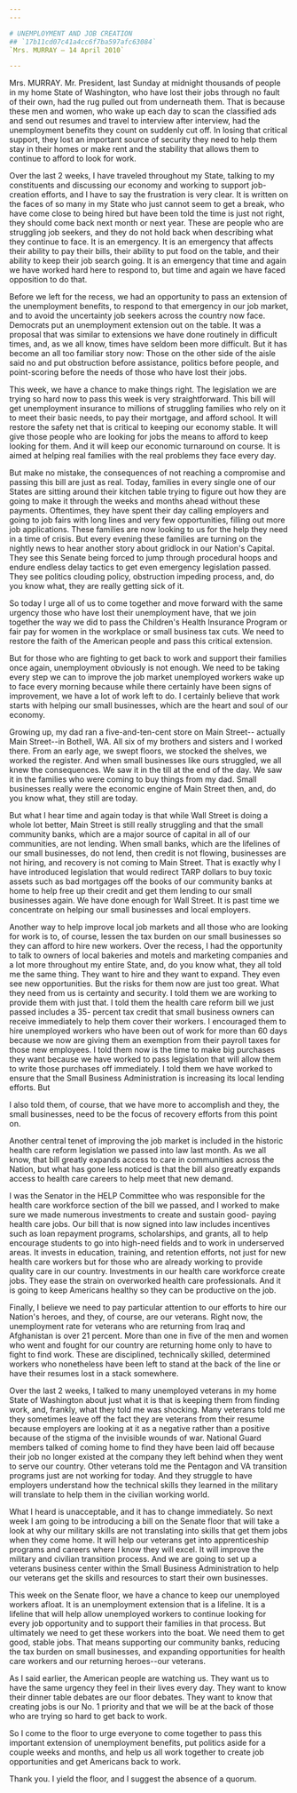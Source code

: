 ```yaml
---
---

# UNEMPLOYMENT AND JOB CREATION
## `17b11cd07c41a4cc6f7ba597afc63084`
`Mrs. MURRAY — 14 April 2010`

---
```



Mrs. MURRAY. Mr. President, last Sunday at midnight thousands of 
people in my home State of Washington, who have lost their jobs through 
no fault of their own, had the rug pulled out from underneath them. 
That is because these men and women, who wake up each day to scan the 
classified ads and send out resumes and travel to interview after 
interview, had the unemployment benefits they count on suddenly cut 
off. In losing that critical support, they lost an important source of 
security they need to help them stay in their homes or make rent and 
the stability that allows them to continue to afford to look for work.

Over the last 2 weeks, I have traveled throughout my State, talking 
to my constituents and discussing our economy and working to support 
job-creation efforts, and I have to say the frustration is very clear. 
It is written on the faces of so many in my State who just cannot seem 
to get a break, who have come close to being hired but have been told 
the time is just not right, they should come back next month or next 
year. These are people who are struggling job seekers, and they do not 
hold back when describing what they continue to face. It is an 
emergency. It is an emergency that affects their ability to pay their 
bills, their ability to put food on the table, and their ability to 
keep their job search going. It is an emergency that time and again we 
have worked hard here to respond to, but time and again we have faced 
opposition to do that.

Before we left for the recess, we had an opportunity to pass an 
extension of the unemployment benefits, to respond to that emergency in 
our job market, and to avoid the uncertainty job seekers across the 
country now face. Democrats put an unemployment extension out on the 
table. It was a proposal that was similar to extensions we have done 
routinely in difficult times, and, as we all know, times have seldom 
been more difficult. But it has become an all too familiar story now: 
Those on the other side of the aisle said no and put obstruction before 
assistance, politics before people, and point-scoring before the needs 
of those who have lost their jobs.

This week, we have a chance to make things right. The legislation we 
are trying so hard now to pass this week is very straightforward. This 
bill will get unemployment insurance to millions of struggling families 
who rely on it to meet their basic needs, to pay their mortgage, and 
afford school. It will restore the safety net that is critical to 
keeping our economy stable. It will give those people who are looking 
for jobs the means to afford to keep looking for them. And it will keep 
our economic turnaround on course. It is aimed at helping real families 
with the real problems they face every day.

But make no mistake, the consequences of not reaching a compromise 
and passing this bill are just as real. Today, families in every single 
one of our States are sitting around their kitchen table trying to 
figure out how they are going to make it through the weeks and months 
ahead without these payments. Oftentimes, they have spent their day 
calling employers and going to job fairs with long lines and very few 
opportunities, filling out more job applications. These families are 
now looking to us for the help they need in a time of crisis. But every 
evening these families are turning on the nightly news to hear another 
story about gridlock in our Nation's Capital. They see this Senate 
being forced to jump through procedural hoops and endure endless delay 
tactics to get even emergency legislation passed. They see politics 
clouding policy, obstruction impeding process, and, do you know what, 
they are really getting sick of it.

So today I urge all of us to come together and move forward with the 
same urgency those who have lost their unemployment have, that we join 
together the way we did to pass the Children's Health Insurance Program 
or fair pay for women in the workplace or small business tax cuts. We 
need to restore the faith of the American people and pass this critical 
extension.

But for those who are fighting to get back to work and support their 
families once again, unemployment obviously is not enough. We need to 
be taking every step we can to improve the job market unemployed 
workers wake up to face every morning because while there certainly 
have been signs of improvement, we have a lot of work left to do. I 
certainly believe that work starts with helping our small businesses, 
which are the heart and soul of our economy.

Growing up, my dad ran a five-and-ten-cent store on Main Street--
actually Main Street--in Bothell, WA. All six of my brothers and 
sisters and I worked there. From an early age, we swept floors, we 
stocked the shelves, we worked the register. And when small businesses 
like ours struggled, we all knew the consequences. We saw it in the 
till at the end of the day. We saw it in the families who were coming 
to buy things from my dad. Small businesses really were the economic 
engine of Main Street then, and, do you know what, they still are 
today.

But what I hear time and again today is that while Wall Street is 
doing a whole lot better, Main Street is still really struggling and 
that the small community banks, which are a major source of capital in 
all of our communities, are not lending. When small banks, which are 
the lifelines of our small businesses, do not lend, then credit is not 
flowing, businesses are not hiring, and recovery is not coming to Main 
Street. That is exactly why I have introduced legislation that would 
redirect TARP dollars to buy toxic assets such as bad mortgages off the 
books of our community banks at home to help free up their credit and 
get them lending to our small businesses again. We have done enough for 
Wall Street. It is past time we concentrate on helping our small 
businesses and local employers.

Another way to help improve local job markets and all those who are 
looking for work is to, of course, lessen the tax burden on our small 
businesses so they can afford to hire new workers. Over the recess, I 
had the opportunity to talk to owners of local bakeries and motels and 
marketing companies and a lot more throughout my entire State, and, do 
you know what, they all told me the same thing. They want to hire and 
they want to expand. They even see new opportunities. But the risks for 
them now are just too great. What they need from us is certainty and 
security. I told them we are working to provide them with just that. I 
told them the health care reform bill we just passed includes a 35-
percent tax credit that small business owners can receive immediately 
to help them cover their workers. I encouraged them to hire unemployed 
workers who have been out of work for more than 60 days because we now 
are giving them an exemption from their payroll taxes for those new 
employees. I told them now is the time to make big purchases they want 
because we have worked to pass legislation that will allow them to 
write those purchases off immediately. I told them we have worked to 
ensure that the Small Business Administration is increasing its local 
lending efforts. But


I also told them, of course, that we have more to accomplish and they, 
the small businesses, need to be the focus of recovery efforts from 
this point on.

Another central tenet of improving the job market is included in the 
historic health care reform legislation we passed into law last month. 
As we all know, that bill greatly expands access to care in communities 
across the Nation, but what has gone less noticed is that the bill also 
greatly expands access to health care careers to help meet that new 
demand.

I was the Senator in the HELP Committee who was responsible for the 
health care workforce section of the bill we passed, and I worked to 
make sure we made numerous investments to create and sustain good-
paying health care jobs. Our bill that is now signed into law 
includes incentives such as loan repayment programs, scholarships, and 
grants, all to help encourage students to go into high-need fields and 
to work in underserved areas. It invests in education, training, and 
retention efforts, not just for new health care workers but for those 
who are already working to provide quality care in our country. 
Investments in our health care workforce create jobs. They ease the 
strain on overworked health care professionals. And it is going to keep 
Americans healthy so they can be productive on the job.


Finally, I believe we need to pay particular attention to our efforts 
to hire our Nation's heroes, and they, of course, are our veterans. 
Right now, the unemployment rate for veterans who are returning from 
Iraq and Afghanistan is over 21 percent. More than one in five of the 
men and women who went and fought for our country are returning home 
only to have to fight to find work. These are disciplined, technically 
skilled, determined workers who nonetheless have been left to stand at 
the back of the line or have their resumes lost in a stack somewhere.

Over the last 2 weeks, I talked to many unemployed veterans in my 
home State of Washington about just what it is that is keeping them 
from finding work, and, frankly, what they told me was shocking. Many 
veterans told me they sometimes leave off the fact they are veterans 
from their resume because employers are looking at it as a negative 
rather than a positive because of the stigma of the invisible wounds of 
war. National Guard members talked of coming home to find they have 
been laid off because their job no longer existed at the company they 
left behind when they went to serve our country. Other veterans told me 
the Pentagon and VA transition programs just are not working for today. 
And they struggle to have employers understand how the technical skills 
they learned in the military will translate to help them in the 
civilian working world.

What I heard is unacceptable, and it has to change immediately. So 
next week I am going to be introducing a bill on the Senate floor that 
will take a look at why our military skills are not translating into 
skills that get them jobs when they come home. It will help our 
veterans get into apprenticeship programs and careers where I know they 
will excel. It will improve the military and civilian transition 
process. And we are going to set up a veterans business center within 
the Small Business Administration to help our veterans get the skills 
and resources to start their own businesses.

This week on the Senate floor, we have a chance to keep our 
unemployed workers afloat. It is an unemployment extension that is a 
lifeline. It is a lifeline that will help allow unemployed workers to 
continue looking for every job opportunity and to support their 
families in that process. But ultimately we need to get these workers 
into the boat. We need them to get good, stable jobs. That means 
supporting our community banks, reducing the tax burden on small 
businesses, and expanding opportunities for health care workers and our 
returning heroes--our veterans.

As I said earlier, the American people are watching us. They want us 
to have the same urgency they feel in their lives every day. They want 
to know their dinner table debates are our floor debates. They want to 
know that creating jobs is our No. 1 priority and that we will be at 
the back of those who are trying so hard to get back to work.

So I come to the floor to urge everyone to come together to pass this 
important extension of unemployment benefits, put politics aside for a 
couple weeks and months, and help us all work together to create job 
opportunities and get Americans back to work.

Thank you. I yield the floor, and I suggest the absence of a quorum.